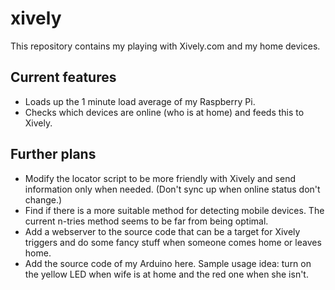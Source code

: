 xively
======

This repository contains my playing with Xively.com and my home devices.  

Current features
----------------

- Loads up the 1 minute load average of my Raspberry Pi.
- Checks which devices are online (who is at home) and feeds this to Xively.

Further plans
-------------

- Modify the locator script to be more friendly with Xively and send information only when needed. (Don't sync up when online status don't change.)
- Find if there is a more suitable method for detecting mobile devices. The current n-tries method seems to be far from being optimal.
- Add a webserver to the source code that can be a target for Xively triggers and do some fancy stuff when someone comes home or leaves home.
- Add the source code of my Arduino here. Sample usage idea: turn on the yellow LED when wife is at home and the red one when she isn't.

